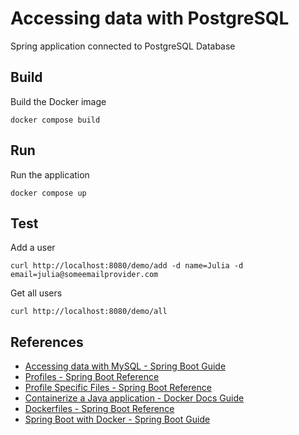 # Accessing data with PostgreSQL

Spring application connected to PostgreSQL Database

## Build

Build the Docker image
```shell
docker compose build
```

## Run

Run the application
```shell
docker compose up
```

## Test

Add a user
```shell
curl http://localhost:8080/demo/add -d name=Julia -d email=julia@someemailprovider.com
```

Get all users
```shell
curl http://localhost:8080/demo/all
```

## References

- [Accessing data with MySQL - Spring Boot Guide](https://spring.io/guides/gs/accessing-data-mysql)
- [Profiles - Spring Boot Reference](https://docs.spring.io/spring-boot/reference/features/profiles.html)
- [Profile Specific Files - Spring Boot Reference](https://docs.spring.io/spring-boot/reference/features/external-config.html#features.external-config.files.profile-specific)
- [Containerize a Java application - Docker Docs Guide](https://docs.docker.com/guides/language/java/containerize/)
- [Dockerfiles - Spring Boot Reference](https://docs.spring.io/spring-boot/reference/packaging/container-images/dockerfiles.html)
- [Spring Boot with Docker - Spring Boot Guide](https://spring.io/guides/gs/spring-boot-docker)
